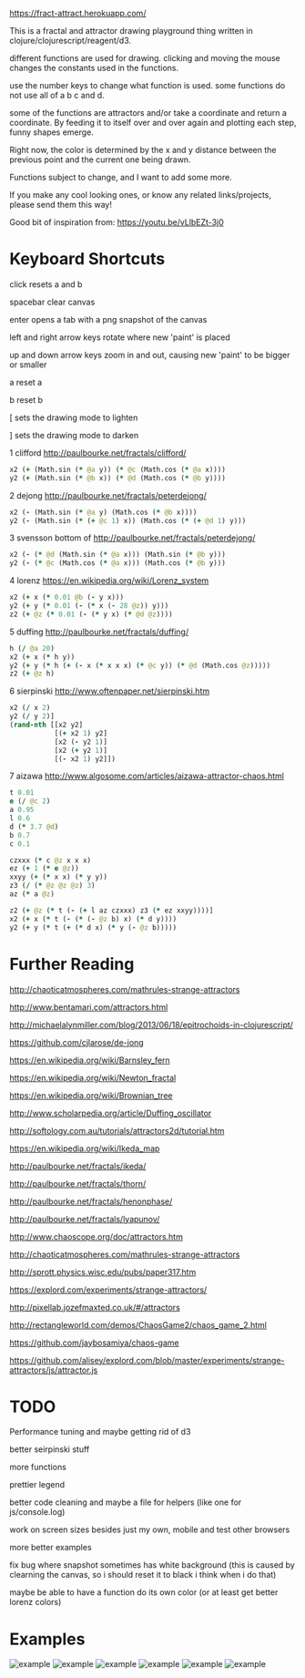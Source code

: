 https://fract-attract.herokuapp.com/

This is a fractal and attractor drawing playground thing written in clojure/clojurescript/reagent/d3.

different functions are used for drawing. clicking and moving the mouse changes the constants used in the functions.

use the number keys to change what function is used. some functions do not use all of a b c and d.

some of the functions are attractors and/or take a coordinate and return a coordinate. By feeding it to itself over and over
again and plotting each step, funny shapes emerge.

Right now, the color is determined by the x and y distance between the previous point and the current one
being drawn.

Functions subject to change, and I want to add some more.

If you make any cool looking ones, or know any related links/projects, please send them this way!

Good bit of inspiration from: https://youtu.be/vLlbEZt-3j0

# Keyboard Shortcuts

click resets a and b

spacebar clear canvas

enter opens a tab with a png snapshot of the canvas

left and right arrow keys rotate where new 'paint' is placed

up and down arrow keys zoom in and out, causing new 'paint' to be bigger or smaller

a reset a

b reset b

[ sets the drawing mode to lighten

] sets the drawing mode to darken

1 clifford http://paulbourke.net/fractals/clifford/
```clojure
x2 (+ (Math.sin (* @a y)) (* @c (Math.cos (* @a x))))
y2 (+ (Math.sin (* @b x)) (* @d (Math.cos (* @b y))))
```

2 dejong http://paulbourke.net/fractals/peterdejong/
```clojure
x2 (- (Math.sin (* @a y) (Math.cos (* @b x))))
y2 (- (Math.sin (* (+ @c 1) x)) (Math.cos (* (+ @d 1) y)))
```

3 svensson bottom of http://paulbourke.net/fractals/peterdejong/
```clojure
x2 (- (* @d (Math.sin (* @a x))) (Math.sin (* @b y)))
y2 (- (* @c (Math.cos (* @a x))) (Math.cos (* @b y)))
```

4 lorenz https://en.wikipedia.org/wiki/Lorenz_system
```clojure
x2 (+ x (* 0.01 @b (- y x)))
y2 (+ y (* 0.01 (- (* x (- 28 @z)) y)))
z2 (+ @z (* 0.01 (- (* y x) (* @d @z))))
```

5 duffing http://paulbourke.net/fractals/duffing/
```clojure
h (/ @a 20)
x2 (+ x (* h y))
y2 (+ y (* h (+ (- x (* x x x) (* @c y)) (* @d (Math.cos @z)))))
z2 (+ @z h)
```

6 sierpinski http://www.oftenpaper.net/sierpinski.htm
```clojure
x2 (/ x 2)
y2 (/ y 2)]
(rand-nth [[x2 y2]
           [(+ x2 1) y2]
           [x2 (- y2 1)]
           [x2 (+ y2 1)]
           [(- x2 1) y2]])
```

7 aizawa http://www.algosome.com/articles/aizawa-attractor-chaos.html
```clojure
t 0.01
e (/ @c 2)
a 0.95
l 0.6
d (* 3.7 @d)
b 0.7
c 0.1

czxxx (* c @z x x x)
ez (+ 1 (* e @z))
xxyy (+ (* x x) (* y y))
z3 (/ (* @z @z @z) 3)
az (* a @z)

z2 (+ @z (* t (- (+ l az czxxx) z3 (* ez xxyy))))]
x2 (+ x (* t (- (* (- @z b) x) (* d y))))
y2 (+ y (* t (+ (* d x) (* y (- @z b)))))

```

# Further Reading
http://chaoticatmospheres.com/mathrules-strange-attractors

http://www.bentamari.com/attractors.html

http://michaelalynmiller.com/blog/2013/06/18/epitrochoids-in-clojurescript/

https://github.com/cjlarose/de-jong

https://en.wikipedia.org/wiki/Barnsley_fern

https://en.wikipedia.org/wiki/Newton_fractal

https://en.wikipedia.org/wiki/Brownian_tree

http://www.scholarpedia.org/article/Duffing_oscillator

http://softology.com.au/tutorials/attractors2d/tutorial.htm

https://en.wikipedia.org/wiki/Ikeda_map

http://paulbourke.net/fractals/ikeda/

http://paulbourke.net/fractals/thorn/

http://paulbourke.net/fractals/henonphase/

http://paulbourke.net/fractals/lyapunov/

http://www.chaoscope.org/doc/attractors.htm

http://chaoticatmospheres.com/mathrules-strange-attractors

http://sprott.physics.wisc.edu/pubs/paper317.htm

https://explord.com/experiments/strange-attractors/

http://pixellab.jozefmaxted.co.uk/#/attractors

http://rectangleworld.com/demos/ChaosGame2/chaos_game_2.html

https://github.com/jaybosamiya/chaos-game

https://github.com/alisey/explord.com/blob/master/experiments/strange-attractors/js/attractor.js

# TODO
Performance tuning and maybe getting rid of d3

better seirpinski stuff

more functions

prettier legend

better code cleaning and maybe a file for helpers (like one for js/console.log)

work on screen sizes besides just my own, mobile and test other browsers

more better examples

fix bug where snapshot sometimes has white background (this is caused by clearning the canvas, so
  i should reset it to black i think when i do that)

maybe be able to have a function do its own color (or at least get better lorenz colors)

# Examples
![example](https://raw.githubusercontent.com/zumbalogy/attract/master/resources/public/pictures/Screenshot%20from%202016-02-07%2011-43-58.png)
![example](https://raw.githubusercontent.com/zumbalogy/attract/master/resources/public/pictures/Screenshot%20from%202016-02-06%2013-59-19.png)
![example](https://raw.githubusercontent.com/zumbalogy/attract/master/resources/public/pictures/Screenshot%20from%202016-02-14%2011-51-02.png)
![example](https://raw.githubusercontent.com/zumbalogy/attract/master/resources/public/pictures/Screenshot%20from%202016-02-07%2000-43-51.png)
![example](https://raw.githubusercontent.com/zumbalogy/attract/master/resources/public/pictures/Screenshot%20from%202016-02-07%2000-20-41.png)
![example](https://raw.githubusercontent.com/zumbalogy/attract/master/resources/public/pictures/IMG_20160209_161917.jpg)
